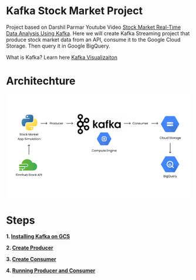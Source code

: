 # Kafka Stock Market Project
Project based on Darshil Parmar Youtube Video [Stock Market Real-Time Data Analysis Using Kafka](https://www.youtube.com/watch?v=KerNf0NANMo).
Here we will create Kafka Streaming project that produce stock market data from an API, consume it to the Google Cloud Storage. Then query it in Google BigQuery.

What is Kafka? Learn here [Kafka Visualizaiton](https://softwaremill.com/kafka-visualisation/)
# Architechture

![Alt text](gcp-arch.png "Architechture")
# Steps
**1. [Installing Kafka on GCS](#installing-kafka-on-gcs)**

**2. [Create Producer](#create-producer)**

**3. [Create Consumer](#create-consumer)**

**4. [Running Producer and Consumer](#running-producer-and-consumer)**



